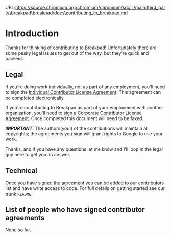URL:https://source.chromium.org/chromium/chromium/src/+/main:third_party\breakpad\breakpad\docs\contributing_to_breakpad.md
# Introduction

Thanks for thinking of contributing to Breakpad! Unfortunately there are some
pesky legal issues to get out of the way, but they're quick and painless.

## Legal

If you're doing work individually, not as part of any employment, you'll need to
sign the <a
href='http://code.google.com/legal/individual-cla-v1.0.html'>Individual
Contributor License Agreement</a>. This agreement can be completed
electronically.

If you're contributing to Breakpad as part of your employment with another
organization, you'll need to sign a <a
href='http://code.google.com/legal/corporate-cla-v1.0.html'> Corporate
Contributor License Agreement</a>. Once completed this document will need to be
faxed.

**_IMPORTANT_**: The authors(you!) of the contributions will maintain all
copyrights; the agreements you sign will grant rights to Google to use your
work.

Thanks, and if you have any questions let me know and I'll loop in the legal guy
here to get you an answer.

## Technical

Once you have signed the agreement you can be added to our contributors list and
have write access to code. For full details on getting started see our trunk
`README`.

## List of people who have signed contributor agreements

None so far.
